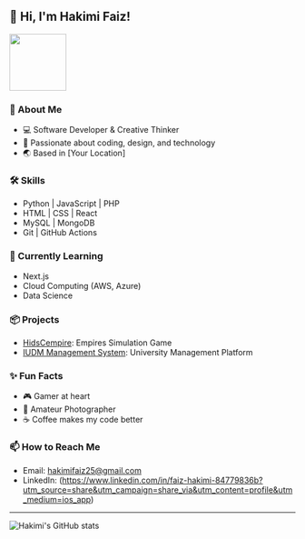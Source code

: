 ## 👋 Hi, I'm Hakimi Faiz!

<img src="https://media.giphy.com/media/l3vR85PnGsBwu1PFK/giphy.gif" width="100"/>

### 🚀 About Me
- 💻 Software Developer & Creative Thinker
- 🎨 Passionate about coding, design, and technology
- 🌏 Based in [Your Location]

### 🛠️ Skills
- Python | JavaScript | PHP
- HTML | CSS | React
- MySQL | MongoDB
- Git | GitHub Actions

### 🌱 Currently Learning
- Next.js
- Cloud Computing (AWS, Azure)
- Data Science

### 📦 Projects
- [HidsCempire](https://github.com/hakimifaiz25/hidscempire): Empires Simulation Game
- [IUDM Management System](https://github.com/hakimifaiz25/iudmmanagementsystem): University Management Platform

### ✨ Fun Facts
- 🎮 Gamer at heart
- 📸 Amateur Photographer
- ☕ Coffee makes my code better

### 📫 How to Reach Me
- Email: hakimifaiz25@gmail.com
- LinkedIn: (https://www.linkedin.com/in/faiz-hakimi-84779836b?utm_source=share&utm_campaign=share_via&utm_content=profile&utm_medium=ios_app)

---

![Hakimi's GitHub stats](https://github-readme-stats.vercel.app/api?username=hakimifaiz25&show_icons=true&theme=radical)
